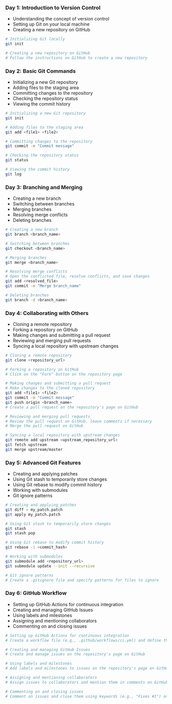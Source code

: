 ### Day 1: Introduction to Version Control
- Understanding the concept of version control
- Setting up Git on your local machine
- Creating a new repository on GitHub

```bash
# Initializing Git locally
git init

# Creating a new repository on GitHub
# Follow the instructions on GitHub to create a new repository
```

### Day 2: Basic Git Commands
- Initializing a new Git repository
- Adding files to the staging area
- Committing changes to the repository
- Checking the repository status
- Viewing the commit history
```bash
# Initializing a new Git repository
git init

# Adding files to the staging area
git add <file1> <file2>

# Committing changes to the repository
git commit -m "Commit message"

# Checking the repository status
git status

# Viewing the commit history
git log
```

### Day 3: Branching and Merging
- Creating a new branch
- Switching between branches
- Merging branches
- Resolving merge conflicts
- Deleting branches
```bash
# Creating a new branch
git branch <branch_name>

# Switching between branches
git checkout <branch_name>

# Merging branches
git merge <branch_name>

# Resolving merge conflicts
# Open the conflicted file, resolve conflicts, and save changes
git add <resolved_file>
git commit -m "Merge branch_name"

# Deleting branches
git branch -d <branch_name>
```

### Day 4: Collaborating with Others
- Cloning a remote repository
- Forking a repository on GitHub
- Making changes and submitting a pull request
- Reviewing and merging pull requests
- Syncing a local repository with upstream changes
```bash
# Cloning a remote repository
git clone <repository_url>

# Forking a repository on GitHub
# Click on the "Fork" button on the repository page

# Making changes and submitting a pull request
# Make changes to the cloned repository
git add <file1> <file2>
git commit -m "Commit message"
git push origin <branch_name>
# Create a pull request on the repository's page on GitHub

# Reviewing and merging pull requests
# Review the pull request on GitHub, leave comments if necessary
# Merge the pull request on GitHub

# Syncing a local repository with upstream changes
git remote add upstream <upstream_repository_url>
git fetch upstream
git merge upstream/master
```

### Day 5: Advanced Git Features
- Creating and applying patches
- Using Git stash to temporarily store changes
- Using Git rebase to modify commit history
- Working with submodules
- Git ignore patterns

```bash
# Creating and applying patches
git diff > my_patch.patch
git apply my_patch.patch

# Using Git stash to temporarily store changes
git stash
git stash pop

# Using Git rebase to modify commit history
git rebase -i <commit_hash>

# Working with submodules
git submodule add <repository_url>
git submodule update --init --recursive

# Git ignore patterns
# Create a .gitignore file and specify patterns for files to ignore
```
### Day 6: GitHub Workflow
- Setting up GitHub Actions for continuous integration
- Creating and managing GitHub Issues
- Using labels and milestones
- Assigning and mentioning collaborators
- Commenting on and closing issues

```bash
# Setting up GitHub Actions for continuous integration
# Create a workflow file (e.g., .github/workflows/ci.yml) and define the workflow

# Creating and managing GitHub Issues
# Create and manage issues on the repository's page on GitHub

# Using labels and milestones
# Add labels and milestones to issues on the repository's page on GitHub

# Assigning and mentioning collaborators
# Assign issues to collaborators and mention them in comments on GitHub

# Commenting on and closing issues
# Comment on issues and close them using keywords (e.g., "Fixes #1") on GitHub
```
